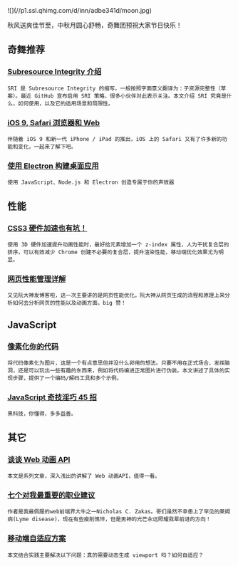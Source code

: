 
<section id="preface">![](//p1.ssl.qhimg.com/d/inn/adbe341d/moon.jpg)

秋风送爽佳节至，中秋月圆心舒畅，奇舞团预祝大家节日快乐！

</section>

## 奇舞推荐

### [Subresource Integrity 介绍](https://imququ.com/post/subresource-integrity.html)

    SRI 是 Subresource Integrity 的缩写，一般按照字面意义翻译为：子资源完整性（草案）。最近 GitHub 宣布启用 SRI 策略，很多小伙伴对此表示关注。本文介绍 SRI 究竟是什么，如何使用，以及它的适用场景和局限性。

### [iOS 9, Safari 浏览器和 Web](http://www.mobilexweb.com/blog/ios9-safari-for-web-developers)

    伴随着 iOS 9 和新一代 iPhone / iPad 的推出，iOS 上的 Safari 又有了许多新的功能和变化，一起来了解下吧。

### [使用 Electron 构建桌面应用](http://zhuanlan.zhihu.com/FrontendMagazine/20225295)

    使用 JavaScript、Node.js 和 Electron 创造专属于你的声效器

## 性能

### [CSS3 硬件加速也有坑！](http://div.io/topic/1348)

    使用 3D 硬件加速提升动画性能时，最好给元素增加一个 z-index 属性，人为干扰复合层的排序，可以有效减少 Chrome 创建不必要的复合层，提升渲染性能，移动端优化效果尤为明显。

### [网页性能管理详解](http://www.ruanyifeng.com/blog/2015/09/web-page-performance-in-depth.html)

    又见阮大神发博客啦，这一次主要讲的是网页性能优化，阮大神从网页生成的流程和原理上来分析如何去分析网页的性能以及动画方面，big 赞！

## JavaScript

### [像素化你的代码](https://imququ.com/post/code2png-encoder.html)

    将代码像素化为图片，这是一个有点意思但并没什么卵用的想法。只要不用在正式场合，发挥脑洞，还是可以玩出一些有趣的东西来，例如将代码编进正常图片进行伪装。本文讲述了具体的实现步骤，提供了一个编码/解码工具和多个示例。

### [JavaScript 奇技淫巧 45 招](http://chensd.com/2015-01/45-useful-javascript-tips-tricks-and-best-practices.html)

    黑科技，你懂得，多多益善。

## 其它

### [谈谈 Web 动画 API](http://danielcwilson.com/blog/2015/07/animations-intro/)

    本文是系列文章，深入浅出的讲解了 Web 动画API，值得一看。

### [七个对我最重要的职业建议](http://blog.jobbole.com/53812/)

    作者是我最佩服的web前端界大牛之一Nicholas C. Zakas。哥们虽然不幸患上了罕见的莱姆病(Lyme disease)，现在有些瘦削憔悴，但是男神的光芒永远照耀我辈前进的方向！

### [移动端自适应方案](http://f2e.souche.com/blog/yi-dong-duan-zi-gua-ying-fang-an/)

    本文结合实践主要解决以下问题：真的需要动态生成 viewport 吗？如何自适应？
